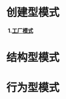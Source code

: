 # 创建型模式

​	**1.[工厂模式](https://github.com/yoghurt9/design_patterns/blob/main/工厂模式.md )**

# 结构型模式

# 行为型模式
